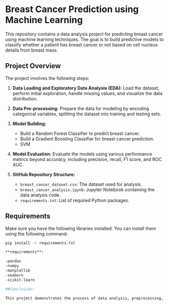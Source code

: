 # Breast Cancer Prediction using Machine Learning

This repository contains a data analysis project for predicting breast cancer using machine learning techniques. The goal is to build predictive models to classify whether a patient has breast cancer or not based on cell nucleus details from breast mass.

## Project Overview

The project involves the following steps:

1. **Data Loading and Exploratory Data Analysis (EDA):** Load the dataset, perform initial exploration, handle missing values, and visualize the data distribution.

2. **Data Pre-processing:** Prepare the data for modeling by encoding categorical variables, splitting the dataset into training and testing sets.

3. **Model Building:**
   - Build a Random Forest Classifier to predict breast cancer.
   - Build a Gradient Boosting Classifier for breast cancer prediction.
   - SVM

4. **Model Evaluation:** Evaluate the models using various performance metrics beyond accuracy, including precision, recall, F1 score, and ROC AUC.

5. **GitHub Repository Structure:**
   - `breast_cancer_dataset.csv`: The dataset used for analysis.
   - `breast_cancer_analysis.ipynb`: Jupyter Notebook containing the data analysis code.
   - `requirements.txt`: List of required Python packages.

## Requirements

Make sure you have the following libraries installed. You can install them using the following command:

```bash
pip install -r requirements.txt

**requirements**:

-pandas
-numpy
-matplotlib
-seaborn
-scikit-learn

##Conclusion:

This project demonstrates the process of data analysis, preprocessing, building machine learning models, and evaluating their performance for breast cancer prediction. By considering various performance metrics, we gain a better understanding of how well the models are performing in detecting breast cancer.

